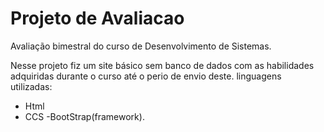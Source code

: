 # Projeto de Avaliacao
 Avaliação bimestral do curso de Desenvolvimento de Sistemas.

Nesse projeto fiz um site básico sem banco de dados com as habilidades adquiridas durante o curso até o perio de envio deste.
linguagens utilizadas:
- Html 
- CCS 
-BootStrap(framework).
